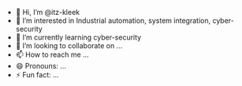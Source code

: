 - 👋 Hi, I’m @itz-kleek
- 👀 I’m interested in Industrial automation, system integration, cyber-security
- 🌱 I’m currently learning cyber-security
- 💞️ I’m looking to collaborate on ...
- 📫 How to reach me ...
- 😄 Pronouns: ...
- ⚡ Fun fact: ...

<!---
itz-kleek/itz-kleek is a ✨ special ✨ repository because its `README.md` (this file) appears on your GitHub profile.
You can click the Preview link to take a look at your changes.
--->
